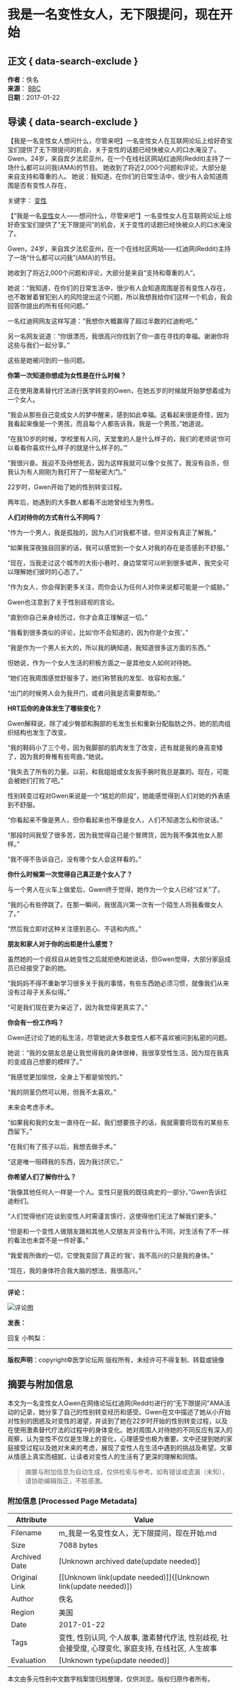 # 我是一名变性女人，无下限提问，现在开始

## 正文 { data-search-exclude }


**作者**：佚名  
**来源**： [BBC](http://www.bbc.com/news/)  
**日期**：2017-01-22  

## 导读 { data-search-exclude }

【我是一名变性女人想问什么，尽管来吧】一名变性女人在互联网论坛上给好奇宝宝们提供了无下限提问的机会，关于变性的话题已经快被众人的口水淹没了。 Gwen，24岁，来自宾夕法尼亚州，在一个在线社区网站红迪网(Reddit)主持了一场什么都可以问我(AMA)的节目。 她收到了将近2,000个问题和评论，大部分是来自支持和尊重的人。 她说：我知道，在你们的日常生活中，很少有人会知道周围是否有变性人存在， 

关键字：  [变性](https://www.cmt.com.cn/search/变性)

【“我是一名[变性](https://www.cmt.com.cn/Index/search?msg_key=变性)女人——想问什么，尽管来吧”】一名变性女人在互联网论坛上给好奇宝宝们提供了“无下限提问”的机会，关于变性的话题已经快被众人的口水淹没了。

Gwen，24岁，来自宾夕法尼亚州，在一个在线社区网站——红迪网(Reddit)主持了一场“什么都可以问我”(AMA)的节目。

她收到了将近2,000个问题和评论，大部分是来自“支持和尊重的人”。

她说：“我知道，在你们的日常生活中，很少有人会知道周围是否有变性人存在，也不敢冒着冒犯别人的风险提出这个问题，所以我想我给你们这样一个机会，我会回答你提出的所有任何问题。”

一名红迪网网友这样写道：“我想你大概赢得了超过半数的红迪粉吧。”

另一名网友说道：“你很漂亮，我很高兴你找到了你一直在寻找的幸福。谢谢你将这些与我们一起分享。”

这些是她被问到的一些问题。

**你第一次知道你想成为女性是在什么时候？**

正在使用激素替代疗法进行医学转变的Gwen，在她五岁的时候就开始梦想着成为一个女人。

“我会从那些自己变成女人的梦中醒来，感到如此幸福。这看起来很是奇怪，因为我看起来像是一个男孩，而且每个人都告诉我，我是一个男孩，”她道说。

“在我10岁的时候，学校里有人问，天堂里的人是什么样子的，我们的老师说‘你可以看看你喜欢什么样子的就是什么样子的。’”

“我很兴奋。我迫不及待想死去，因为这样我就可以像个女孩了。我没有自杀，但我认为有人刚刚为我打开了一扇秘密大门。”

22岁时，Gwen开始了她的性别转变过程。

两年后，她遇到的大多数人都看不出她曾经生为男性。

**人们对待你的方式有什么不同吗？**

“作为一个男人，我是孤独的，因为人们对我都不错，但并没有真正了解我。”

“如果我深夜独自回家的话，我可以感觉到一个女人对我的存在是否感到不舒服。”

“现在，当我走过这个城市的大街小巷时，身边常常可以听到很多嘘声，我完全可以理解她们彼时的心态了。”

“作为女人，你会得到更多关注，而你会认为任何人对你来说都可能是一个威胁。”

Gwen也注意到了关于性别歧视的言论。

“直到你自己亲身经历过，你才会真正理解这一切。”

“我看到很多类似的评论，比如‘你不会知道的，因为你是个女孩’。”

“我是作为一个男人长大的，所以我的确知道，我知道很多这方面的东西。”

但她说，作为一个女人生活的积极方面之一是其他女人如何对待她。

“她们在我周围感觉舒服多了，她们称赞我的发型、妆容和衣服。”

“出门的时候男人会为我开门，或者问我是否需要帮助。”

**HRT后你的身体发生了哪些变化？**

Gwen解释说，除了减少臀部和胸部的毛发生长和重新分配脂肪之外，她的肌肉组织结构也发生了改变。

“我的鞋码小了三个号，因为我脚部的肌肉发生了改变，还有就是我的身高变矮了，因为我的脊椎有些弯曲，”她说。

“我失去了所有的力量。以前，和我姐姐或女友扳手腕时我总是赢的。现在，可能会被她们打败了吧。”

性别转变过程对Gwen来说是一个“尴尬的阶段”，她能感觉得到人们对她的外表感到不舒服。

“你看起来不像是男人，但你看起来也不像是女人，人们不知道怎么和你说话。”

“那段时间我受了很多苦，因为我觉得自己是个冒牌货，因为我不像其他女人那样。”

“我不得不告诉自己，没有哪个女人会这样看的。”

**你什么时候第一次觉得自己真正是个女人了？**

与一个男人在火车上做爱后，Gwen终于觉得，她作为一个女人已经“过关”了。

“我的心有些停跳了。在那一瞬间，我很高兴第一次有一个陌生人将我看做女人了。”

“然后我立即对这种关注感到恶心、不适和内疚。”

**朋友和家人对于你的出柜是什么感觉？**

虽然她的一个叔叔自从她变性之后就拒绝和她说话，但Gwen觉得，大部分家庭成员已经接受了新的她。

“我妈妈不得不重新学习很多关于我的事情，有些东西她必须习惯，就像我们从来没有过母子关系似得。”

“可是我们现在更为亲近了，因为我觉得更真实了。”

**你会有一份工作吗？**

Gwen还讨论了她的私生活，尽管她说大多数变性人都不喜欢被问到私密的问题。

她说：“我的女朋友总是让我觉得我的身体很棒，我很享受性生活，因为现在我真的变成自己想要的模样了。”

“我感觉更加愉悦，全身上下都是愉悦的。”

“我的阴茎仍然可以用，但我不太喜欢。”

未来会考虑手术。

“如果我和我的女友一直待在一起，我们想要孩子的话，我就需要将现有的某些东西留下。”

“在我们有了孩子以后，我想去做手术。”

“这是唯一阻碍我的东西，因为我讨厌它。”

**你希望人们了解你什么？**

“我像其他任何人一样是一个人。变性只是我的既往病史的一部分，”Gwen告诉红迪粉们。

“人们觉得他们在谈到变性人时需谨言慎行，这使得他们无法了解我们更多。”

“但是和一个变性人做朋友跟和其他人交朋友并没有什么不同，对生活有了不一样的看法也未尝不是一件好事。”

“我爱我所做的一切，它使我变回了真正的‘我’，我不高兴的只是我的身体。”

“现在，我的身体符合我大脑的想法，我很高兴。”

---

**评论：** 

![评论图](https://www.cmt.com.cn/statics/sublist/images/tou.jpg)

**发表：**

回复 小鸭梨：

---

**版权声明**：copyright©医学论坛网 版权所有，未经许可不得复制、转载或镜像
<!-- tcd_original_link https://m.cmt.com.cn/detail/1282485.html -->


## 摘要与附加信息

<!-- tcd_abstract -->
本文为一名变性女人Gwen在网络论坛红迪网(Reddit)进行的“无下限提问”AMA活动的记录，她分享了自己的性别转变经历和感受。Gwen在文中描述了她从小开始对性别的困惑及对变性的渴望，并谈到了她在22岁时开始的性别转变过程，以及在使用激素替代疗法的过程中的身体变化。她对周围人对待她的不同反应有深入的观察，认为变性不仅仅是生理上的变化，心理感受也极为重要。文中还提到她的家庭接受过程以及她对未来的考虑，展现了变性人在生活中遇到的挑战及希望。文章从情感上真实而细腻，让读者对变性人的生活有了更深的理解和同情。
<!-- tcd_abstract_end -->

> 摘要与附加信息为自动生成，仅供检索与参考。如有错误或遗漏（未知），请协助编辑指正，不胜感激。

### 附加信息 [Processed Page Metadata]

| Attribute       | Value                                  |
|-----------------|----------------------------------------|
| Filename        | m_我是一名变性女人，无下限提问，现在开始.md                             |
| Size            | 7088 bytes                           |
| Archived Date   | [Unknown archived date(update needed)]                             |
| Original Link   | [[Unknown link(update needed)]]([Unknown link(update needed)])                       |
| Author          | 佚名                               |
| Region          | 美国                               |
| Date            | 2017-01-22                                 |
| Tags            | 变性, 性别认同, 个人故事, 激素替代疗法, 性别歧视, 社会接受度, 心理变化, 家庭支持, 在线社区, 人生故事                                 |
| Evaluation            | [Unknown type(update needed)]                                 |
<!-- tcd_table_end -->

本文由多元性别中文数字档案馆归档整理，仅供浏览。版权归原作者所有。

